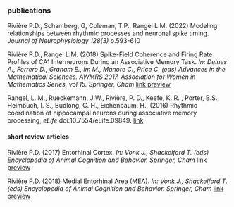 ### publications

Rivière P.D., Schamberg, G, Coleman, T.P., Rangel L.M. (2022) Modeling relationships between rhythmic processes and neuronal spike timing. _Journal of Neurophysiology 128(3)_ p.593-610

Rivière P.D., Rangel L.M. (2018) Spike-Field Coherence and Firing Rate Profiles of CA1 Interneurons During an Associative Memory Task. _In: Deines A., Ferrero D., Graham E., Im M., Manore C., Price C. (eds) Advances in the Mathematical Sciences. AWMRS 2017. Association for Women in Mathematics Series, vol 15. Springer, Cham_ [link preview](https://link.springer.com/chapter/10.1007/978-3-319-98684-5_10)

Rangel, L. M., Rueckemann, J.W., Rivière, P. D., Keefe, K. R. , Porter, B.S., Heimbuch, I. S., Budlong, C. H., Eichenbaum, H., (2016) Rhythmic coordination of hippocampal neurons during associative memory processing, _eLife_ doi:10.7554/eLife.09849. [link](https://elifesciences.org/articles/09849)

#### short review articles

Rivière P.D. (2017) Entorhinal Cortex. _In: Vonk J., Shackelford T. (eds) Encyclopedia of Animal Cognition and Behavior. Springer, Cham_ [link preview](https://link.springer.com/referenceworkentry/10.1007%2F978-3-319-47829-6_1302-1)

Rivière P.D. (2018) Medial Entorhinal Area (MEA). _In: Vonk J., Shackelford T. (eds) Encyclopedia of Animal Cognition and Behavior. Springer, Cham_ [link preview](https://link.springer.com/referenceworkentry/10.1007/978-3-319-47829-6_1253-1)
